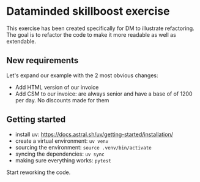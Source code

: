 # Dataminded skillboost exercise

This exercise has been created specifically for DM to illustrate refactoring.
The goal is to refactor the code to make it more readable as well as extendable.

## New requirements
Let's expand our example with the 2 most obvious changes:

- Add HTML version of our invoice
- Add CSM to our invoice: are always senior and have a base of of 1200 per day. No discounts made for them

## Getting started

- install uv: https://docs.astral.sh/uv/getting-started/installation/
- create a virtual environment: `uv venv`
- sourcing the environment: `source .venv/bin/activate`
- syncing the dependencies: `uv sync`
- making sure everything works: `pytest` 

Start reworking the code.

